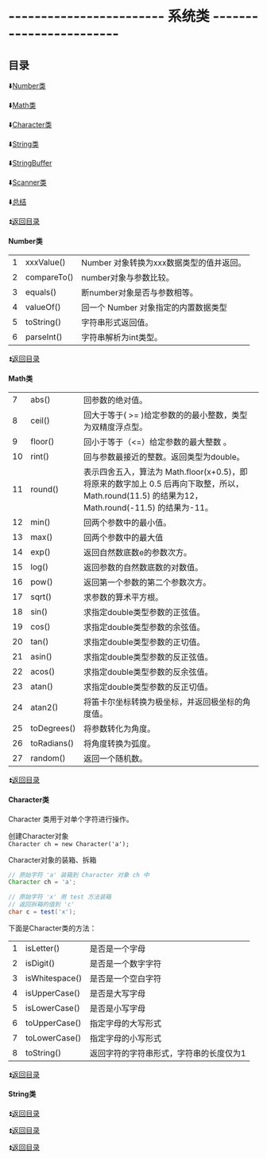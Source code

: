 # ------------------------ 系统类 ------------------------ 

<p id="title"></p>

## 目录

:arrow_down:<a href="#01">Number类</a>

:arrow_down:<a href="#02">Math类</a>

:arrow_down:<a href="#03">Character类</a>

:arrow_down:<a href="#04">String类</a>

:arrow_down:<a href="#05">StringBuffer</a>

:arrow_down:<a href="#06">Scanner类</a>

:arrow_down:<a href="#07">总结</a>


<p id="01"> </p>

:arrow_double_up:<a href="#title">返回目录</a>

#### Number类

||||
|:--|:--|:--|
|1|	xxxValue()| Number 对象转换为xxx数据类型的值并返回。|
|2|	compareTo()|number对象与参数比较。|
|3|	equals()|断number对象是否与参数相等。|
|4|	valueOf()|回一个 Number 对象指定的内置数据类型|
|5|	toString()|字符串形式返回值。|
|6|	parseInt()|字符串解析为int类型。|








<p id="02"> </p>

:arrow_double_up:<a href="#title">返回目录</a>


#### Math类
||||
|:--|:--|:--|
|7|	abs()|回参数的绝对值。|
|8|	ceil()|回大于等于( >= )给定参数的的最小整数，类型为双精度浮点型。|
|9|	floor()|回小于等于（<=）给定参数的最大整数 。|
|10|	rint()|回与参数最接近的整数。返回类型为double。|
|11|	round()|表示四舍五入，算法为 Math.floor(x+0.5)，即将原来的数字加上 0.5 后再向下取整，所以，Math.round(11.5) 的结果为12，Math.round(-11.5) 的结果为-11。|
|12|	min()|回两个参数中的最小值。
|13|	max()|回两个参数中的最大值|
|14	|exp()|返回自然数底数e的参数次方。|
|15	|log()|返回参数的自然数底数的对数值。|
|16	|pow()|返回第一个参数的第二个参数次方。|
|17	|sqrt()|求参数的算术平方根。|
|18	|sin()|求指定double类型参数的正弦值。|
|19	|cos()|求指定double类型参数的余弦值。|
|20	|tan()|求指定double类型参数的正切值。|
|21	|asin()|求指定double类型参数的反正弦值。|
|22	|acos()|求指定double类型参数的反余弦值。|
|23	|atan()|求指定double类型参数的反正切值。|
|24	|atan2()|将笛卡尔坐标转换为极坐标，并返回极坐标的角度值。|
|25	|toDegrees()|将参数转化为角度。|
|26	|toRadians()|将角度转换为弧度。|
|27|	random()|返回一个随机数。|





<p id="03"> </p>

:arrow_double_up:<a href="#title">返回目录</a>

#### Character类
Character 类用于对单个字符进行操作。

创建Character对象  
`Character ch = new Character('a');`

Character对象的装箱、拆箱
```java
// 原始字符 'a' 装箱到 Character 对象 ch 中
Character ch = 'a';
 
// 原始字符 'x' 用 test 方法装箱
// 返回拆箱的值到 'c'
char c = test('x');
```

下面是Character类的方法：

||| |
|:--|:--|:--|
|1|	isLetter()|是否是一个字母|
|2|	isDigit()|是否是一个数字字符|
|3	|isWhitespace()|是否是一个空白字符|
|4	|isUpperCase()|是否是大写字母|
|5|	isLowerCase()|是否是小写字母|
|6|	toUpperCase()|指定字母的大写形式|
|7|	toLowerCase()|指定字母的小写形式|
|8|	toString()|返回字符的字符串形式，字符串的长度仅为1|








<p id="04"> </p>

:arrow_double_up:<a href="#title">返回目录</a>

#### String类











<p id="05"> </p>

:arrow_double_up:<a href="#title">返回目录</a>

















<p id="06"> </p>

:arrow_double_up:<a href="#title">返回目录</a>












<p id="07"> </p>

:arrow_double_up:<a href="#title ">返回目录</a>



